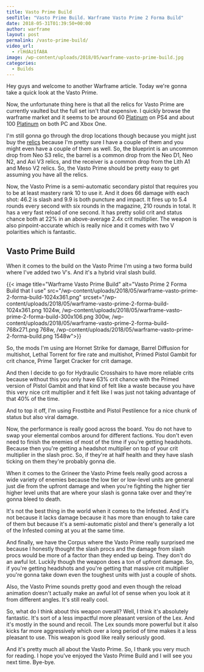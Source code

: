 ```yaml
---
title: Vasto Prime Build
seoTitle: "Vasto Prime Build. Warframe Vasto Prime 2 Forma Build"
date: 2018-05-31T01:39:50+00:00
author: warframe
layout: post
permalink: /vasto-prime-build/
video_url:
  - rlHdAz1fA8A
image: /wp-content/uploads/2018/05/warframe-vasto-prime-build.jpg
categories:
  - Builds
---
```

Hey guys and welcome to another Warframe article. Today we're gonna take a quick look at the Vasto Prime.<!--more-->

Now, the unfortunate thing here is that all the relics for Vasto Prime are currently vaulted but the full set isn't that expensive. I quickly browse the warframe market and it seems to be around 60 [Platinum](https://warframeblog.com/ways-earn-platinum/) on PS4 and about 100 [Platinum](https://warframeblog.com/how-earn-platinum-vault-runs/) on both PC and Xbox One.

I'm still gonna go through the drop locations though because you might just buy the [relics](https://warframeblog.com/how-to-farm-relics/) because I'm pretty sure I have a couple of them and you might even have a couple of them as well. So, the blueprint is an uncommon drop from Neo S3 relic, the barrel is a common drop from the Neo D1, Neo N2, and Axi V3 relics, and the receiver is a common drop from the Lith A1 and Meso V2 relics. So, the Vasto Prime should be pretty easy to get assuming you have all the relics.

Now, the Vasto Prime is a semi-automatic secondary pistol that requires you to be at least mastery rank 10 to use it. And it does 66 damage with each shot: 46.2 is slash and 9.9 is both puncture and impact. It fires up to 5.4 rounds every second with six rounds in the magazine, 210 rounds in total. It has a very fast reload of one second. It has pretty solid crit and status chance both at 22% in an above-average 2.4x crit multiplier. The weapon is also pinpoint-accurate which is really nice and it comes with two V polarities which is fantastic.

## Vasto Prime Build

When it comes to the build on the Vasto Prime I'm using a two forma build where I've added two V's. And it's a hybrid viral slash build.

{{< image title="Warframe Vasto Prime Build" alt="Vasto Prime 2 Forma Build that I use" src="/wp-content/uploads/2018/05/warframe-vasto-prime-2-forma-build-1024x361.png" srcset="/wp-content/uploads/2018/05/warframe-vasto-prime-2-forma-build-1024x361.png 1024w, /wp-content/uploads/2018/05/warframe-vasto-prime-2-forma-build-300x106.png 300w, /wp-content/uploads/2018/05/warframe-vasto-prime-2-forma-build-768x271.png 768w, /wp-content/uploads/2018/05/warframe-vasto-prime-2-forma-build.png 1548w">}}

So, the mods I'm using are Hornet Strike for damage, Barrel Diffusion for multishot, Lethal Torrent for fire rate and multishot, Primed Pistol Gambit for crit chance, Prime Target Cracker for crit damage.

And then I decide to go for Hydraulic Crosshairs to have more reliable crits because without this you only have 63% crit chance with the Primed version of Pistol Gambit and that kind of felt like a waste because you have this very nice crit multiplier and it felt like I was just not taking advantage of that 40% of the time.

And to top it off, I'm using Frostbite and Pistol Pestilence for a nice chunk of status but also viral damage.

Now, the performance is really good across the board. You do not have to swap your elemental combos around for different factions. You don't even need to finish the enemies of most of the time if you're getting headshots. Because then you're getting a headshot multiplier on top of your crit multiplier in the slash proc. So, if they're at half health and they have slash ticking on them they're probably gonna die.

When it comes to the Grineer the Vasto Prime feels really good across a wide variety of enemies because the low tier or low-level units are general just die from the upfront damage and when you're fighting the higher tier higher level units that are where your slash is gonna take over and they're gonna bleed to death.

It's not the best thing in the world when it comes to the Infested. And it's not because it lacks damage because it has more than enough to take care of them but because it's a semi-automatic pistol and there's generally a lot of the Infested coming at you at the same time.

And finally, we have the Corpus where the Vasto Prime really surprised me because I honestly thought the slash procs and the damage from slash procs would be more of a factor than they ended up being. They don't do an awful lot. Luckily though the weapon does a ton of upfront damage. So, if you're getting headshots and you're getting that massive crit multiplier you're gonna take down even the toughest units with just a couple of shots.

Also, the Vasto Prime sounds pretty good and even though the reload animation doesn't actually make an awful lot of sense when you look at it from different angles. It's still really cool.

So, what do I think about this weapon overall? Well, I think it's absolutely fantastic. It's sort of a less impactful more pleasant version of the Lex. And it's mostly in the sound and recoil. The Lex sounds more powerful but it also kicks far more aggressively which over a long period of time makes it a less pleasant to use. This weapon is good like really seriously good.

And it's pretty much all about the Vasto Prime. So, I thank you very much for reading. I hope you've enjoyed the Vasto Prime Build and I will see you next time. Bye-bye.